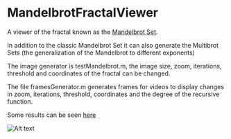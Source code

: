 # MandelbrotFractalViewer

A viewer of the fractal known as the [Mandelbrot Set](https://en.wikipedia.org/wiki/Mandelbrot_set).

In addition to the classic Mandelbrot Set it can also generate the Multibrot Sets (the generalization of the Mandelbrot to different exponents)

The image generator is testMandelbrot.m, the image size, zoom, iterations, threshold and coordinates of the fractal can be changed.

The file framesGenerator.m generates frames for videos to display changes in zoom, iterations, threshold, coordinates and the degree of the recursive function.

Some results can be seen [here](https://www.instagram.com/p/C0Lyx1Eu1j0/)

<img title="a title" alt="Alt text" src="https://i.imgur.com/J12WfWs.jpeg">
